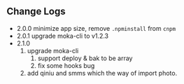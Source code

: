 ## Change Logs

- 2.0.0
	minimize app size, remove `.npminstall` from `cnpm`
- 2.0.1
    upgrade moka-cli to v1.2.3
- 2.1.0
    1. upgrade moka-cli
        1. support deploy & bak to be array
        2. fix some hooks bug
    2. add qiniu and smms which the way of import photo.